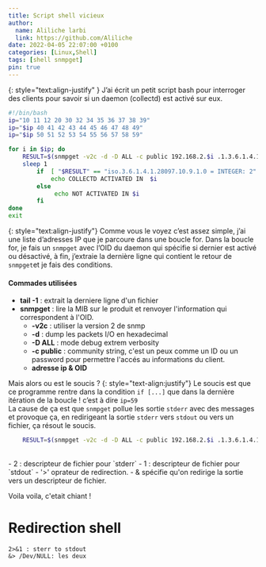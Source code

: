 ```yaml
---
title: Script shell vicieux
author:
  name: Aliliche larbi
  link: https://github.com/Aliliche
date: 2022-04-05 22:07:00 +0100
categories: [Linux,Shell]
tags: [shell snmpget]
pin: true
---
```

{: style="text:align-justify" }
J’ai écrit un petit script bash pour interroger des clients pour savoir si un daemon (collectd)  est activé sur eux.

```bash
#!/bin/bash
ip="10 11 12 20 30 32 34 35 36 37 38 39"
ip="$ip 40 41 42 43 44 45 46 47 48 49"
ip="$ip 50 51 52 53 54 55 56 57 58 59"

for i in $ip; do
    RESULT=$(snmpget -v2c -d -D ALL -c public 192.168.2.$i .1.3.6.1.4.1.28097.10.9.1.0 | tail -1)
	sleep 1
		if  [ "$RESULT" == "iso.3.6.1.4.1.28097.10.9.1.0 = INTEGER: 2" ]; then
			echo COLLECTD ACTIVATED IN  $i
		else
			 echo NOT ACTIVATED IN $i
		fi
done
exit
```
{: style="text:align-justify"}
Comme vous le voyez c’est assez simple, j’ai une liste d’adresses IP  que je parcoure dans une boucle for. 
Dans la boucle for, je fais un `snmpget` avec l’OID  du daemon qui spécifie si dernier  est activé ou désactivé, à fin,
j’extraie la dernière ligne qui contient le retour de `snmpget`et  je fais des conditions. 

#### Commades utilisées

 - __tail -1__ : extrait la derniere ligne d'un fichier 
 - __snmpget__ : lire la MIB sur le produit et renvoyer l'information qui correspondent à l'OID.
	- __-v2c__ : utiliser la version 2 de snmp 
	- __-d__   : dump les packets  I/O en hexadecimal 
	- __-D ALL__  : mode debug  extrem verbosity 
	- __-c public__ : community string, c'est un peux  comme un  ID ou un  password pour permettre l'accés au informations du client.
	- __adresse ip  & OID__ 


 Mais alors ou est le soucis ? 
{: style="text-align:justify"}
 Le soucis est que ce programme rentre dans la condition `if [...]` que dans la dernière itération  de la boucle ! c’est à dire `ip=59`   
 La cause de ça est que `snmpget`   pollue les sortie `stderr`  avec des messages et provoque ça, en redirigeant la sortie `stderr` vers `stdout` ou  vers un fichier, ça résout le soucis.  

```bash
    RESULT=$(snmpget -v2c -d -D ALL -c public 192.168.2.$i .1.3.6.1.4.1.28097.10.9.1.0 2>&1 | tail -1)
```
<br>
- 2 : descripteur de fichier pour `stderr`
- 1 : descripteur de fichier pour `stdout`
- '>' oprateur de redirection.
- & spécifie qu'on redirige la sortie vers un descripteur de fichier.

<p>Voila voila, c'etait chiant ! </p>

# Redirection shell 

``` shell
2>&1 : sterr to stdout 
&> /Dev/NULL: les deux


```
